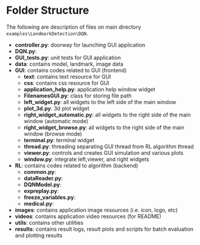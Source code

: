 # Folder Structure

The following are description of files on main directory ```examples\LandmarkDetection\DQN```.

- **controller.py**: doorway for launching GUI application
- **DQN.py**: 
- **GUI_tests.py**: unit tests for GUI application
- **data**: contains model, landmark, image data
- **GUI**: contains codes related to GUI (frontend)
  - **text**: contains text resource for GUI
  - **css**: contains css resource for GUI
  - **application_help.py**: application help window widget
  - **FilenamesGUI.py**: class for storing file path
  - **left_widget.py**: all widgets to the left side of the main window
  - **plot_3d.py**: 3d plot widget
  - **right_widget_automatic.py**: all widgets to the right side of the main window (automatic mode)
  - **right_widget_browse.py**: all widgets to the right side of the main window (browse mode)
  - **terminal.py**: terminal widget
  - **thread.py**: threading separating GUI thread from RL algorithm thread
  - **viewer.py**: controls and creates GUI simulation and various plots
  - **window.py**: integrate left,viewer, and right widgets
- **RL**: contains codes related to algorithm (backend)
  - **common.py**:
  - **dataReader.py**:
  - **DQNModel.py**:
  - **expreplay.py**:
  - **freeze_variables.py**:
  - **medical.py**:
- **images**: contains application image resources (i.e. icon, logo, etc)
- **videos**: contains application video resources (for README)
- **utils**: contains other utilities
- **results**: contains result logs, result plots and scripts for batch evaluation and plotting results
